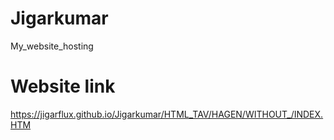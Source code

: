 # Jigarkumar
My_website_hosting
# Website link
https://jigarflux.github.io/Jigarkumar/HTML_TAV/HAGEN/WITHOUT_/INDEX.HTM
